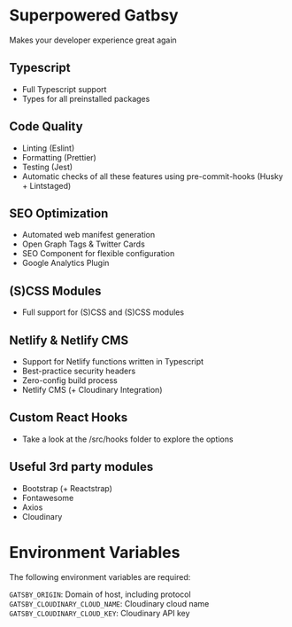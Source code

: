 # Superpowered Gatbsy

Makes your developer experience great again

## Typescript

- Full Typescript support
- Types for all preinstalled packages

## Code Quality

- Linting (Eslint)
- Formatting (Prettier)
- Testing (Jest)
- Automatic checks of all these features using pre-commit-hooks (Husky + Lintstaged)

## SEO Optimization

- Automated web manifest generation
- Open Graph Tags & Twitter Cards
- SEO Component for flexible configuration
- Google Analytics Plugin

## (S)CSS Modules

- Full support for (S)CSS and (S)CSS modules

## Netlify & Netlify CMS

- Support for Netlify functions written in Typescript
- Best-practice security headers
- Zero-config build process
- Netlify CMS (+ Cloudinary Integration)

## Custom React Hooks

- Take a look at the /src/hooks folder to explore the options

## Useful 3rd party modules

- Bootstrap (+ Reactstrap)
- Fontawesome
- Axios
- Cloudinary

# Environment Variables

The following environment variables are required:

`GATSBY_ORIGIN`: Domain of host, including protocol
`GATSBY_CLOUDINARY_CLOUD_NAME`: Cloudinary cloud name
`GATSBY_CLOUDINARY_CLOUD_KEY`: Cloudinary API key
